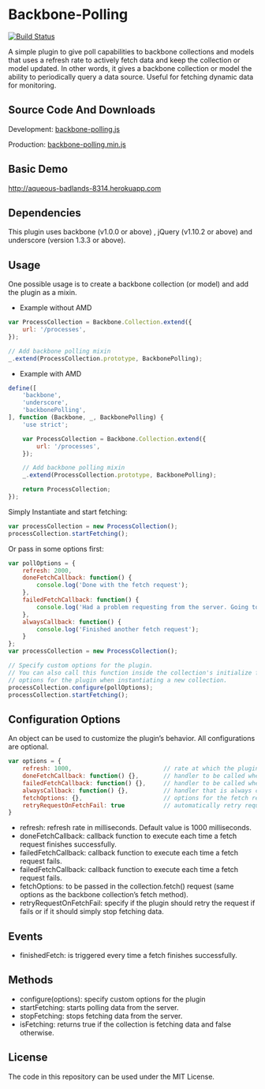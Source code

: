 Backbone-Polling
==============
[![Build Status](https://travis-ci.org/pedrocatre/backbone-polling.png)](https://travis-ci.org/pedrocatre/backbone-polling)

A simple plugin to give poll capabilities to backbone collections and models that uses a refresh rate to actively fetch data and keep the collection or model updated. In other words, it gives a backbone collection or model the ability to periodically query a data source.
Useful for fetching dynamic data for monitoring.

## Source Code And Downloads

Development: [backbone-polling.js](https://raw.github.com/pedrocatre/backbone-polling/master/dist/backbone-polling.js)

Production: [backbone-polling.min.js](https://raw.github.com/pedrocatre/backbone-polling/master/dist/backbone-polling.min.js)

## Basic Demo

http://aqueous-badlands-8314.herokuapp.com

## Dependencies

This plugin uses backbone (v1.0.0 or above) , jQuery (v1.10.2 or above) and underscore (version 1.3.3 or above).

## Usage

One possible usage is to create a backbone collection (or model) and add the plugin as a mixin.

* Example without AMD

```javascript
var ProcessCollection = Backbone.Collection.extend({
    url: '/processes',
});

// Add backbone polling mixin
_.extend(ProcessCollection.prototype, BackbonePolling);
```

* Example with AMD

```javascript
define([
    'backbone',
    'underscore',
    'backbonePolling',
], function (Backbone, _, BackbonePolling) {
    'use strict';

    var ProcessCollection = Backbone.Collection.extend({
        url: '/processes',
    });

    // Add backbone polling mixin
    _.extend(ProcessCollection.prototype, BackbonePolling);

    return ProcessCollection;
});
```

Simply Instantiate and start fetching:

```javascript
var processCollection = new ProcessCollection();
processCollection.startFetching();
```

Or pass in some options first:

```javascript
var pollOptions = {
    refresh: 2000,
    doneFetchCallback: function() {
        console.log('Done with the fetch request');
    },
    failedFetchCallback: function() {
        console.log('Had a problem requesting from the server. Going to keep trying.');
    },
    alwaysCallback: function() {
        console.log('Finished another fetch request');
    }
};
var processCollection = new ProcessCollection();

// Specify custom options for the plugin.
// You can also call this function inside the collection's initialize function and pass the
// options for the plugin when instantiating a new collection.
processCollection.configure(pollOptions);
processCollection.startFetching();
```

## Configuration Options

An object can be used to customize the plugin’s behavior. All configurations are optional.

```javascript
var options = {
    refresh: 1000,                          // rate at which the plugin fetches data
    doneFetchCallback: function() {},       // handler to be called when the Deferred object is resolved
    failedFetchCallback: function() {},     // handler to be called when the Deferred object is rejected
    alwaysCallback: function() {},          // handler that is always called when the fetch request finishes
    fetchOptions: {},                       // options for the fetch request
    retryRequestOnFetchFail: true           // automatically retry request on fetch failure
}
```

* refresh: refresh rate in milliseconds. Default value is 1000 milliseconds.
* doneFetchCallback: callback function to execute each time a fetch request finishes successfully.
* failedFetchCallback: callback function to execute each time a fetch request fails.
* failedFetchCallback: callback function to execute each time a fetch request fails.
* fetchOptions: to be passed in the collection.fetch() request (same options as the backbone collection’s fetch method).
* retryRequestOnFetchFail: specify if the plugin should retry the request if fails or if it should simply stop fetching data.

## Events

* finishedFetch: is triggered every time a fetch finishes successfully.

## Methods

* configure(options): specify custom options for the plugin
* startFetching: starts polling data from the server.
* stopFetching: stops fetching data from the server.
* isFetching: returns true if the collection is fetching data and false otherwise.

## License

The code in this repository can be used under the MIT License.
